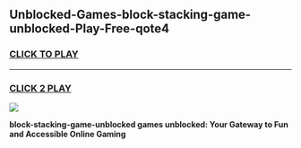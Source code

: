 
## Unblocked-Games-block-stacking-game-unblocked-Play-Free-qote4
<h3>
<a href="https://premium76.site?title=block-stacking-game-unblocked&ref=12A">CLICK TO PLAY</a></h3>
<hr>

<h3>
<a href="https://premium76.site?title=block-stacking-game-unblocked&ref=12A">CLICK 2 PLAY</a>
  
</h3>

<a href="https://premium76.site?title=block-stacking-game-unblocked&ref=12A"><img src="https://clearcache.store/games.png"></a>


**block-stacking-game-unblocked games unblocked: Your Gateway to Fun and Accessible Online Gaming**
